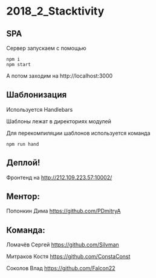 # 2018_2_Stacktivity

## SPA

Сервер запускаем с помощью
```
npm i
npm start
```
А потом заходим на http://localhost:3000


## Шаблонизация
Используется Handlebars

Шаблоны лежат в директориях модулей

Для перекомпиляции шаблонов используется команда

```
npm run hand
```


## Деплой!

Фронтенд на http://212.109.223.57:10002/

## Ментор:
Попонкин Дима https://github.com/PDmitryA

## Команда:
Ломачёв Сергей https://github.com/Silvman

Митраков Костя https://github.com/ConstaConst

Соколов Влад https://github.com/Falcon22